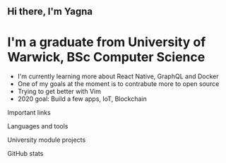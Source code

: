 ## Hi there, I'm Yagna

# I'm a graduate from University of Warwick, BSc Computer Science

- I'm currently learning more about React Native, GraphQL and Docker
- One of my goals at the moment is to contrabute more to open source
- Trying to get better with Vim
- 2020 goal: Build a few apps, IoT, Blockchain

Important links

Languages and tools

University module projects

GitHub stats
